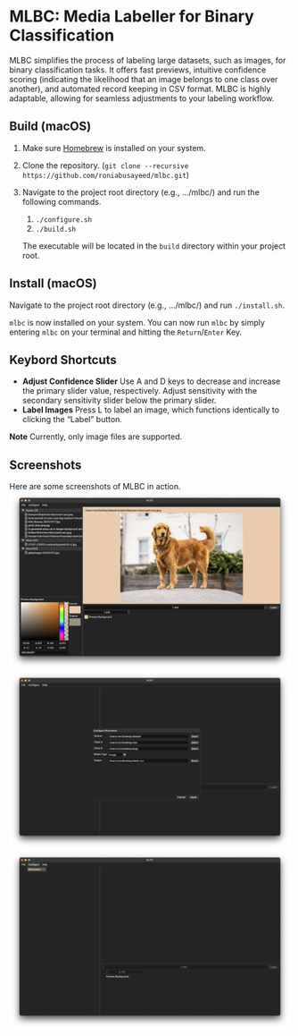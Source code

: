# MLBC: Media Labeller for Binary Classification

MLBC simplifies the process of labeling large datasets, such as images, for binary classification tasks. It offers fast previews, intuitive confidence scoring (indicating the likelihood that an image belongs to one class over another), and automated record keeping in CSV format. MLBC is highly adaptable, allowing for seamless adjustments to your labeling workflow.

## Build (macOS)

1. Make sure [Homebrew](https://brew.sh/) is installed on your system.
2. Clone the repository. (`git clone --recursive https://github.com/roniabusayeed/mlbc.git`)

3. Navigate to the project root directory (e.g., .../mlbc/) and run the following commands.
    1. `./configure.sh`
    2. `./build.sh`

    The executable will be located in the `build` directory within your project root.

## Install (macOS)
Navigate to the project root directory (e.g., .../mlbc/) and run `./install.sh`.

`mlbc` is now installed on your system. You can now run `mlbc` by simply entering `mlbc` on your terminal and hitting the `Return`/`Enter` Key.

## Keybord Shortcuts
- **Adjust Confidence Slider** Use A and D keys to decrease and increase the primary slider value, respectively. Adjust sensitivity with the secondary sensitivity slider below the primary slider.
- **Label Images** Press L to label an image, which functions identically to clicking the “Label” button.

**Note** Currently, only image files are supported.

## Screenshots
Here are some screenshots of MLBC in action.
![Screenshot 1](screenshots/screenshot3.png)
![Screenshot 2](screenshots/screenshot2.png)
![Screenshot 3](screenshots/screenshot1.png)